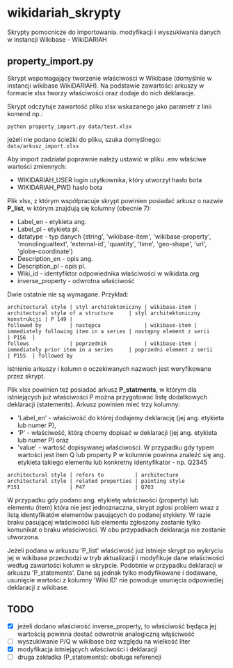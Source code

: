 # wikidariah_skrypty
Skrypty pomocnicze do importowania. modyfikacji i wyszukiwania danych w instancji Wikibase - WikiDARIAH 

## property_import.py

Skrypt wspomagający tworzenie właściwości w Wikibase (domyślnie w instancji wikibase WikiDARIAH). Na podstawie zawartości arkuszy w formacie xlsx tworzy właściwości oraz dodaje do nich deklaracje. 

Skrypt odczytuje zawartość pliku xlsx wskazanego jako parametr z linii komend np.:
```
python property_import.py data/test.xlsx
```
jeżeli nie podano ścieżki do pliku, szuka domyślnego: `data/arkusz_import.xlsx`

Aby import zadziałał poprawnie należy ustawić w pliku .env właściwe wartości zmiennych:
 - WIKIDARIAH_USER login użytkownika, który utworzył hasło bota
 - WIKIDARIAH_PWD hasło bota

Plik xlsx, z którym współpracuje skrypt powinien posiadać arkusz o nazwie **P_list**, w którym 
znajdują się kolumny (obecnie 7):

- Label_en - etykieta ang.
- Label_pl - etykieta pl.
- datatype - typ danych (string', 'wikibase-item', 'wikibase-property', 'monolingualtext', 'external-id', 'quantity', 'time', 'geo-shape', 'url', 'globe-coordinate')
- Description_en - opis ang.
- Description_pl - opis pl.
- Wiki_id - identyfiktor odpowiednika właściwości w wikidata.org
- inverse_property - odwrotna właściwość

Dwie ostatnie nie są wymagane. Przykład:

```
architectural style | styl architektoniczny | wikibase-item | architectural style of a structure     | styl architektoniczny konstrukcji | P 149 | 
followed by         | następca              | wikibase-item | immediately following item in a series | następny element z serii     | P156  | 
follows             | poprzednik            | wikibase-item | immediately prior item in a series     | poprzedni element z serii    | P155  | followed by
```

Istnienie arkuszy i kolumn o oczekiwanych nazwach jest weryfikowane przez skrypt.

Plik xlsx powinien też posiadać arkusz **P_statments**, w którym dla istniejących już właściwości P można przygotować listę dodatkowych deklaracji (statements).
Arkusz powinien mieć trzy kolumny: 
- 'Label_en' - właściwość do której dodajemy deklarację (jej ang. etykieta lub numer P), 
- 'P' - właściwość, którą chcemy dopisać w deklaracji (jej ang. etykieta lub numer P) oraz 
- 'value' - wartość dopisywanej właściwości. W przypadku gdy typem wartości jest item Q lub property P w kolumnie powinna znaleźć się ang. etykieta takiego elementu lub konkretny identyfikator - np. Q2345 
```
architectural style | refers to          | architecture
architectural style | related properties | painting style
P151                | P47                | Q703
```

W przypadku gdy podano ang. etykietę właściwości (property) lub elementu (item) która nie jest jednoznaczna, skrypt zgłosi problem wraz z listą identyfikatów elementów pasujących do podanej etykiety. W razie braku pasującej właściwości lub elementu zgłoszony zostanie tylko komunikat o braku właściwości. W obu przypadkach deklaracja nie zostanie utworzona. 

Jeżeli podana w arkuszu 'P_list' właściwość już istnieje skrypt po wykryciu jej w wikibase
przechodzi w tryb aktualizacji i modyfikuje dane właściwości według zawartości kolumn w skrypcie.
Podobnie w przypadku deklaracji w arkuszu 'P_statements'. Dane są jednak tylko modyfikowane i dodawane, usunięcie wartości z kolumny 'Wiki ID' nie powoduje usunięcia odpowiediej deklaracji z wikibase. 

## TODO

- [x]  jeżeli dodano właściwość inverse_property, to właściwość będąca jej wartością powinna dostać odwrotnie analogiczną włąściwość
- [ ]  wyszukiwanie P/Q w wikibase bez względu na wielkość liter
- [x]  modyfikacja istniejących właściwości i deklaracji
- [ ]  druga zakładka (P_statements): obsługa referencji